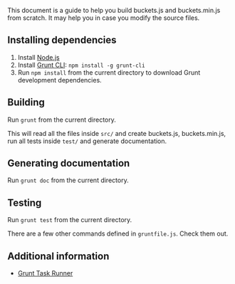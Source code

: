 This document is a guide to help you build buckets.js and buckets.min.js from scratch.
It may help you in case you modify the source files.

Installing dependencies
-----------------------

1. Install [Node.js](https://nodejs.org/)
2. Install [Grunt CLI](http://gruntjs.com/getting-started#installing-the-cli): `npm install -g grunt-cli`
3. Run `npm install` from the current directory to download Grunt development dependencies.
	
Building
-----------------------

Run `grunt` from the current directory.

This will read all the files inside `src/` and create buckets.js, buckets.min.js, run all tests inside `test/` and generate documentation.

Generating documentation 
-----------------------

Run `grunt doc` from the current directory.

Testing 
-----------------------

Run `grunt test` from the current directory.


There are a few other commands defined in `gruntfile.js`. Check them out.

Additional information 
-----------------------

- [Grunt Task Runner](http://gruntjs.com/)